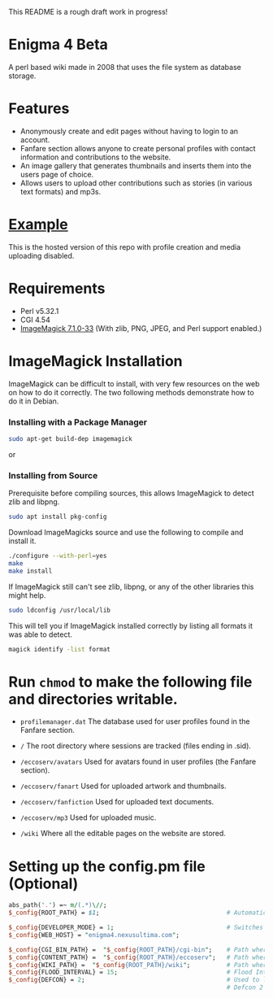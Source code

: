 This README is a rough draft work in progress!

# Enigma 4 Beta

A perl based wiki made in 2008 that uses the file system as database storage.

# Features
- Anonymously create and edit pages without having to login to an account.
- Fanfare section allows anyone to create personal profiles with contact information and contributions to the website.
- An image gallery that generates thumbnails and inserts them into the users page of choice.
- Allows users to upload other contributions such as stories (in various text formats) and mp3s.

# [Example](https://enigma4.nexusultima.com)

This is the hosted version of this repo with profile creation and media uploading disabled.

# Requirements

- Perl v5.32.1
- CGI 4.54 
- [ImageMagick 7.1.0-33](https://imagemagick.org/script/download.php) (With zlib, PNG, JPEG, and Perl support enabled.)

# ImageMagick Installation

ImageMagick can be difficult to install, with very few resources on the web on how to do it correctly.
The two following methods demonstrate how to do it in Debian.

### Installing with a Package Manager
```bash
sudo apt-get build-dep imagemagick
```
or

### Installing from Source

Prerequisite before compiling sources, this allows ImageMagick to detect zlib and libpng.
```bash
sudo apt install pkg-config
```
Download ImageMagicks source and use the following to compile and install it.
```bash
./configure --with-perl=yes
make
make install
```

If ImageMagick still can't see zlib, libpng, or any of the other libraries this might help.
```bash
sudo ldconfig /usr/local/lib
```

This will tell you if ImageMagick installed correctly by listing all formats it was able to detect.
```bash
magick identify -list format 
```

# Run `chmod` to make the following file and directories writable.

- ```profilemanager.dat``` The database used for user profiles found in the Fanfare section.

- ```/``` The root directory where sessions are tracked (files ending in .sid).
- ```/eccoserv/avatars``` Used for avatars found in user profiles (the Fanfare section).
- ```/eccoserv/fanart``` Used for uploaded artwork and thumbnails.
- ```/eccoserv/fanfiction``` Used for uploaded text documents.
- ```/eccoserv/mp3``` Used for uploaded music.
- ```/wiki``` Where all the editable pages on the website are stored.

# Setting up the config.pm file (Optional)

```perl
abs_path('.') =~ m/(.*)\//;
$_config{ROOT_PATH} = $1;                                   # Automatically detects the absolute path of the project.

$_config{DEVELOPER_MODE} = 1;                               # Switches between localcost (127.0.0.1) to the value contained in $_config{WEB_HOST}
$_config{WEB_HOST} = "enigma4.nexusultima.com";

$_config{CGI_BIN_PATH} =  "$_config{ROOT_PATH}/cgi-bin";    # Path where all the scripts are contained.
$_config{CONTENT_PATH} =  "$_config{ROOT_PATH}/eccoserv";   # Path where all the resources such as images and other data are contained.
$_config{WIKI_PATH} =  "$_config{ROOT_PATH}/wiki";          # Path where all the pages on the website and their histories are stored.
$_config{FLOOD_INTERVAL} = 15;                              # Flood Interval used to prevent double posting on various parts of the system (such as comments).
$_config{DEFCON} = 2;                                       # Used to lock down the system into various states. 
                                                            # Defcon 2 locks down: file uploads and profile creation
```


